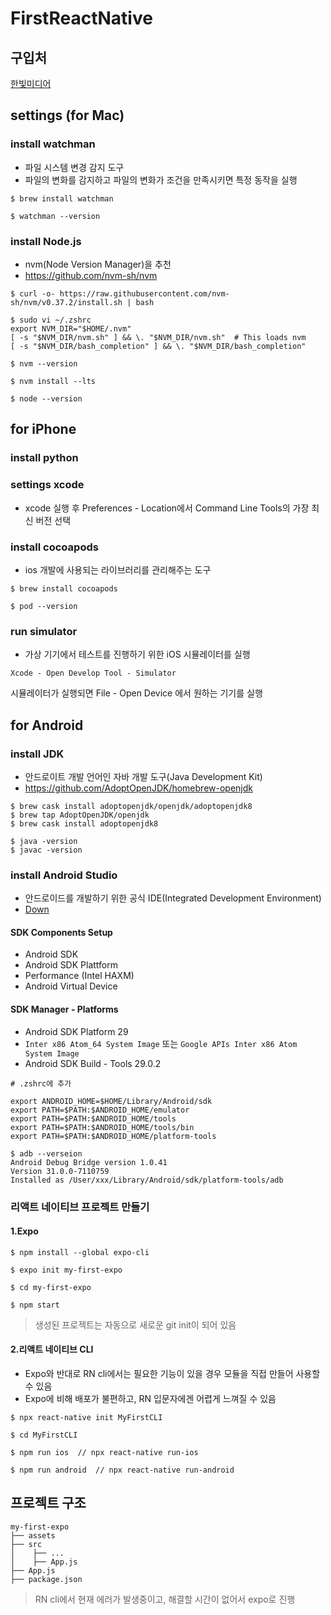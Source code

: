 # FirstReactNative

## 구입처

[한빛미디어](https://www.hanbit.co.kr/store/books/look.php?p_code=B8811528616)

## settings (for Mac)

### install watchman

- 파일 시스템 변경 감지 도구  
- 파일의 변화를 감지하고 파일의 변화가 조건을 만족시키면 특정 동작을 실행

```
$ brew install watchman

$ watchman --version
```

### install Node.js

- nvm(Node Version Manager)을 추천
- https://github.com/nvm-sh/nvm

```
$ curl -o- https://raw.githubusercontent.com/nvm-sh/nvm/v0.37.2/install.sh | bash

$ sudo vi ~/.zshrc
export NVM_DIR="$HOME/.nvm"
[ -s "$NVM_DIR/nvm.sh" ] && \. "$NVM_DIR/nvm.sh"  # This loads nvm
[ -s "$NVM_DIR/bash_completion" ] && \. "$NVM_DIR/bash_completion"

$ nvm --version

$ nvm install --lts

$ node --version
```

## for iPhone

### install python

### settings xcode

- xcode 실행 후 Preferences - Location에서 Command Line Tools의 가장 최신 버전 선택

### install cocoapods

- ios 개발에 사용되는 라이브러리를 관리해주는 도구

```
$ brew install cocoapods

$ pod --version
```

### run simulator

- 가상 기기에서 테스트를 진행하기 위한 iOS 시뮬레이터를 실행

`Xcode - Open Develop Tool - Simulator`

시뮬레이터가 실행되면 File - Open Device 에서 원하는 기기를 실행

## for Android

### install JDK

- 안드로이트 개발 언어인 자바 개발 도구(Java Development Kit)
- https://github.com/AdoptOpenJDK/homebrew-openjdk

```
$ brew cask install adoptopenjdk/openjdk/adoptopenjdk8
$ brew tap AdoptOpenJDK/openjdk
$ brew cask install adoptopenjdk8

$ java -version
$ javac -version
```

### install Android Studio

- 안드로이드를 개발하기 위한 공식 IDE(Integrated Development Environment)
- [Down](https://developer.android.com/studio?hl=ko)

#### SDK Components Setup

- Android SDK
- Android SDK Plattform
- Performance (Intel HAXM)
- Android Virtual Device

#### SDK Manager - Platforms

- Android SDK Platform 29
- `Inter x86 Atom_64 System Image` 또는 `Google APIs Inter x86 Atom System Image`
- Android SDK Build - Tools 29.0.2

```
# .zshrc에 추가

export ANDROID_HOME=$HOME/Library/Android/sdk
export PATH=$PATH:$ANDROID_HOME/emulator
export PATH=$PATH:$ANDROID_HOME/tools
export PATH=$PATH:$ANDROID_HOME/tools/bin
export PATH=$PATH:$ANDROID_HOME/platform-tools
```

```
$ adb --verseion
Android Debug Bridge version 1.0.41
Version 31.0.0-7110759
Installed as /User/xxx/Library/Android/sdk/platform-tools/adb
```

### 리액트 네이티브 프로젝트 만들기

#### 1.Expo

```
$ npm install --global expo-cli

$ expo init my-first-expo

$ cd my-first-expo

$ npm start
```

> 생성된 프로젝트는 자동으로 새로운 git init이 되어 있음

#### 2.리액트 네이티브 CLI

- Expo와 반대로 RN cli에서는 필요한 기능이 있을 경우 모듈을 직접 만들어 사용할 수 있음
- Expo에 비해 배포가 불편하고, RN 입문자에겐 어렵게 느껴질 수 있음

```
$ npx react-native init MyFirstCLI

$ cd MyFirstCLI

$ npm run ios  // npx react-native run-ios

$ npm run android  // npx react-native run-android
```

## 프로젝트 구조

```
my-first-expo
├── assets
├── src
│    ├── ...
│    ├── App.js
├── App.js
├── package.json
```

> RN cli에서 현재 에러가 발생중이고, 해결할 시간이 없어서 expo로 진행

